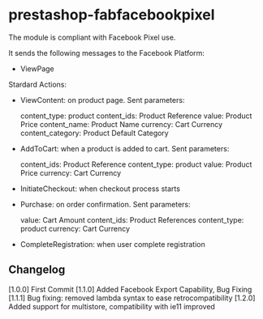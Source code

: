 # prestashop-fabfacebookpixel

The module is compliant with Facebook Pixel use.

It sends the following messages to the Facebook Platform:

-	ViewPage

Stardard Actions:

-	ViewContent: on product page.
	Sent parameters:
	
	content_type: product
	content_ids: Product Reference
	value: Product Price
	content_name: Product Name
	currency: Cart Currency
	content_category: Product Default Category
	
-	AddToCart: when a product is added to cart.
	Sent parameters:
	
	content_ids: Product Reference
	content_type: product
	value: Product Price
	currency: Cart Currency
	
-	InitiateCheckout: when checkout process starts
	
-	Purchase: on order confirmation.
	Sent parameters:
	
	value: Cart Amount
	content_ids: Product References
	content_type: product
	currency: Cart Currency
	
-	CompleteRegistration: when user complete registration
	


## Changelog


[1.0.0]	First Commit
[1.1.0] Added Facebook Export Capability, Bug Fixing
[1.1.1] Bug fixing: removed lambda syntax to ease retrocompatibility
[1.2.0] Added support for multistore, compatibility with ie11 improved